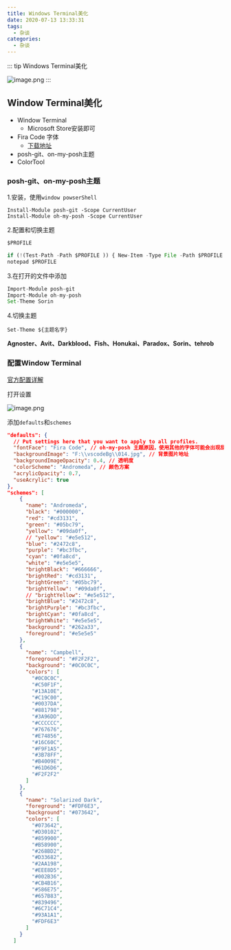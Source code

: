 ```yaml
---
title: Windows Terminal美化
date: 2020-07-13 13:33:31
tags: 
  - 杂谈
categories:
  - 杂谈
---
```


::: tip
Windows Terminal美化

![image.png](https://cdn.nlark.com/yuque/0/2020/png/200275/1594626542934-144c5cf4-ade5-4467-9937-378025e9caf5.png#align=left&display=inline&height=745&margin=%5Bobject%20Object%5D&name=image.png&originHeight=745&originWidth=1233&size=1485810&status=done&style=none&width=1233)
:::

<!-- more -->

## Window Terminal美化

- Window Terminal
   - Microsoft Store安装即可
- Fira Code 字体
   - [下载地址](https://github.com/tonsky/FiraCode/releases)
- posh-git、on-my-posh主题
- ColorTool


### posh-git、on-my-posh主题

1.安装，使用`window powserShell`

```shell
Install-Module posh-git -Scope CurrentUser 
Install-Module oh-my-posh -Scope CurrentUser
```

2.配置和切换主题

```javascript
$PROFILE

if (!(Test-Path -Path $PROFILE )) { New-Item -Type File -Path $PROFILE -Force }
notepad $PROFILE
```

3.在打开的文件中添加

```javascript
Import-Module posh-git
Import-Module oh-my-posh
Set-Theme Sorin
```

4.切换主题

```shell
Set-Theme ${主题名字}
```

**Agnoster、Avit、Darkblood、Fish、Honukai、Paradox、Sorin、tehrob**

### 配置Window Terminal

[官方配置详解](https://docs.microsoft.com/zh-cn/windows/terminal/)

打开设置

![image.png](https://cdn.nlark.com/yuque/0/2020/png/200275/1594626288243-5e89c98d-2841-4712-9a89-b4b5556048e7.png#align=left&display=inline&height=742&margin=%5Bobject%20Object%5D&name=image.png&originHeight=742&originWidth=1233&size=1394486&status=done&style=none&width=1233)

添加`defaults`和`schemes`

```json
"defaults": {
  // Put settings here that you want to apply to all profiles.
  "fontFace": "Fira Code", // oh-my-posh 主题原因，使用其他的字体可能会出现乱码
  "backgroundImage": "F:\\vscodeBg\\014.jpg", // 背景图片地址
  "backgroundImageOpacity": 0.4, // 透明度
  "colorScheme": "Andromeda", // 颜色方案
  "acrylicOpacity": 0.7,
  "useAcrylic": true
},
"schemes": [
    {
      "name": "Andromeda",
      "black": "#000000",
      "red": "#cd3131",
      "green": "#05bc79",
      "yellow": "#09da0f",
      // "yellow": "#e5e512",
      "blue": "#2472c8",
      "purple": "#bc3fbc",
      "cyan": "#0fa8cd",
      "white": "#e5e5e5",
      "brightBlack": "#666666",
      "brightRed": "#cd3131",
      "brightGreen": "#05bc79",
      "brightYellow": "#09da0f",
      // "brightYellow": "#e5e512",
      "brightBlue": "#2472c8",
      "brightPurple": "#bc3fbc",
      "brightCyan": "#0fa8cd",
      "brightWhite": "#e5e5e5",
      "background": "#262a33",
      "foreground": "#e5e5e5"
    },
    {
      "name": "Campbell",
      "foreground": "#F2F2F2",
      "background": "#0C0C0C",
      "colors": [
        "#0C0C0C",
        "#C50F1F",
        "#13A10E",
        "#C19C00",
        "#0037DA",
        "#881798",
        "#3A96DD",
        "#CCCCCC",
        "#767676",
        "#E74856",
        "#16C60C",
        "#F9F1A5",
        "#3B78FF",
        "#B4009E",
        "#61D6D6",
        "#F2F2F2"
      ]
    },
    {
      "name": "Solarized Dark",
      "foreground": "#FDF6E3",
      "background": "#073642",
      "colors": [
        "#073642",
        "#D30102",
        "#859900",
        "#B58900",
        "#268BD2",
        "#D33682",
        "#2AA198",
        "#EEE8D5",
        "#002B36",
        "#CB4B16",
        "#586E75",
        "#657B83",
        "#839496",
        "#6C71C4",
        "#93A1A1",
        "#FDF6E3"
      ]
    }
  ]
```
